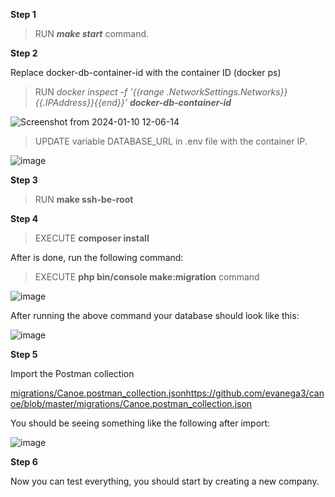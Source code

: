 **Step 1**

>RUN **_make start_** command.

**Step 2**

Replace docker-db-container-id with the container ID (docker ps)

>RUN _docker inspect -f '{{range .NetworkSettings.Networks}}{{.IPAddress}}{{end}}' **docker-db-container-id**_

![Screenshot from 2024-01-10 12-06-14](https://github.com/evanega3/canoe/assets/968968/fde18c80-688e-4d18-baa1-54f14fc691e9)

>UPDATE variable DATABASE_URL in .env file with the container IP.

![image](https://github.com/evanega3/canoe/assets/968968/d5e5d25b-17cc-456e-b485-6bde49bf611d)

**Step 3**

>RUN **make ssh-be-root**

**Step 4**

>EXECUTE **composer install**

After is done, run the following command:

>EXECUTE **php bin/console make:migration** command

![image](https://github.com/evanega3/canoe/assets/968968/ece8816f-c4a3-4522-859f-fa010ddd21b3)

After running the above command your database should look like this:

![image](https://github.com/evanega3/canoe/assets/968968migrations/Canoe.postman_collection.json/a8bd1bd6-73d7-4246-81b0-344f9f44f0ee)

**Step 5**

Import the Postman collection

[migrations/Canoe.postman_collection.json](https://github.com/evanega3/canoe/blob/master/migrations/Canoe.postman_collection.json)https://github.com/evanega3/canoe/blob/master/migrations/Canoe.postman_collection.json

You should be seeing something like the following after import:

![image](https://github.com/evanega3/canoe/assets/968968/0d686128-ff7c-44ff-b9a3-4915b9aad6f8)

**Step 6**

Now you can test everything, you should start by creating a new company.
